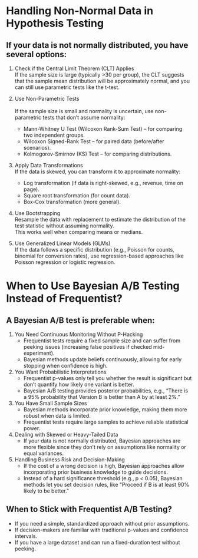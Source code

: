 # Handling Non-Normal Data in Hypothesis Testing
## If your data is not normally distributed, you have several options:

1. Check if the Central Limit Theorem (CLT) Applies
</br>If the sample size is large (typically >30 per group), the CLT suggests that the sample mean distribution will be approximately normal, and you can still use parametric tests like the t-test.

2. Use Non-Parametric Tests  
</br>If the sample size is small and normality is uncertain, use non-parametric tests that don’t assume normality:
    - Mann-Whitney U Test (Wilcoxon Rank-Sum Test) – for comparing two independent groups.
    - Wilcoxon Signed-Rank Test – for paired data (before/after scenarios).
    - Kolmogorov-Smirnov (KS) Test – for comparing distributions.
      
3. Apply Data Transformations
</br>If the data is skewed, you can transform it to approximate normality:
    - Log transformation (if data is right-skewed, e.g., revenue, time on page).
    - Square root transformation (for count data).
    - Box-Cox transformation (more general).
      
4. Use Bootstrapping
</br>Resample the data with replacement to estimate the distribution of the test statistic without assuming normality.
</br>This works well when comparing means or medians.

5. Use Generalized Linear Models (GLMs)
</br>If the data follows a specific distribution (e.g., Poisson for counts, binomial for conversion rates), use regression-based approaches like Poisson regression or logistic regression.

# When to Use Bayesian A/B Testing Instead of Frequentist?
## A Bayesian A/B test is preferable when:

1. You Need Continuous Monitoring Without P-Hacking
    - Frequentist tests require a fixed sample size and can suffer from peeking issues (increasing false positives if checked mid-experiment).
    - Bayesian methods update beliefs continuously, allowing for early stopping when confidence is high.
2. You Want Probabilistic Interpretations
    - Frequentist p-values only tell you whether the result is significant but don’t quantify how likely one variant is better.
    - Bayesian A/B testing provides posterior probabilities, e.g., “There is a 95% probability that Version B is better than A by at least 2%.”
3. You Have Small Sample Sizes
    - Bayesian methods incorporate prior knowledge, making them more robust when data is limited.
    - Frequentist tests require large samples to achieve reliable statistical power.
4. Dealing with Skewed or Heavy-Tailed Data
    - If your data is not normally distributed, Bayesian approaches are more flexible since they don’t rely on assumptions like normality or equal variances.
5. Handling Business Risk and Decision-Making
    - If the cost of a wrong decision is high, Bayesian approaches allow incorporating prior business knowledge to guide decisions.
    - Instead of a hard significance threshold (e.g., p < 0.05), Bayesian methods let you set decision rules, like "Proceed if B is at least 90% likely to be better."

## When to Stick with Frequentist A/B Testing?
- If you need a simple, standardized approach without prior assumptions.
- If decision-makers are familiar with traditional p-values and confidence intervals.
- If you have a large dataset and can run a fixed-duration test without peeking.
